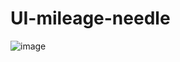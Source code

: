 ﻿# UI-mileage-needle


![image](https://user-images.githubusercontent.com/59821534/209365262-a7f12d62-dc12-4d42-9051-41290a16cf36.png)

